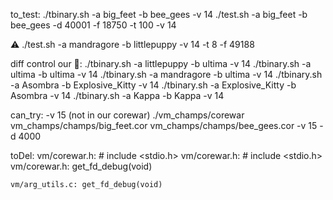 to_test:
./tbinary.sh -a big_feet -b bee_gees -v 14
	./test.sh -a big_feet -b bee_gees -d 40001 -f 18750 -t 100 -v 14

⚠️
./test.sh -a mandragore -b littlepuppy -v 14 -t 8 -f 49188

diff control our  🏁:
./tbinary.sh -a littlepuppy -b ultima -v 14
./tbinary.sh -a ultima -b ultima -v 14
./tbinary.sh -a mandragore -b ultima -v 14
./tbinary.sh -a Asombra -b Explosive_Kitty -v 14
./tbinary.sh -a Explosive_Kitty -b Asombra -v 14
./tbinary.sh -a Kappa -b Kappa -v 14


can_try:
	-v 15 (not in our corewar)
	./vm_champs/corewar vm_champs/champs/big_feet.cor vm_champs/champs/bee_gees.cor -v 15 -d 4000

toDel:
	vm/corewar.h: # include <stdio.h>
	vm/corewar.h: # include <stdio.h>
	vm/corewar.h: get_fd_debug(void)

	vm/arg_utils.c: get_fd_debug(void)